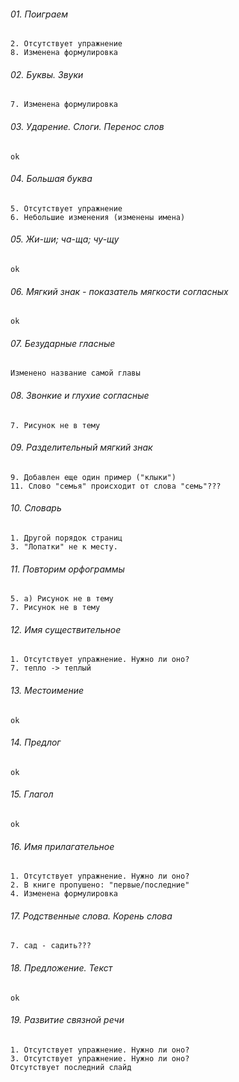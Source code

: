 ###### 01. Поиграем
	2. Отсутствует упражнение
	8. Изменена формулировка

###### 02. Буквы. Звуки
	7. Изменена формулировка

###### 03. Ударение. Слоги. Перенос слов
	ok

###### 04. Большая буква
	5. Отсутствует упражнение
	6. Небольшие изменения (изменены имена)

###### 05. Жи-ши; ча-ща; чу-щу
	ok

###### 06. Мягкий знак - показатель мягкости согласных
	ok

###### 07. Безударные гласные
	Изменено название самой главы

###### 08. Звонкие и глухие согласные
	7. Рисунок не в тему

###### 09. Разделительный мягкий знак
	9. Добавлен еще один пример ("клыки")
	11. Слово "семья" происходит от слова "семь"???

###### 10. Словарь
	1. Другой порядок страниц
	3. "Лопатки" не к месту.

###### 11. Повторим орфограммы
	5. а) Рисунок не в тему
	7. Рисунок не в тему

###### 12. Имя существительное
	1. Отсутствует упражнение. Нужно ли оно?
	7. тепло -> теплый

###### 13. Местоимение
	ok

###### 14. Предлог
	ok

###### 15. Глагол
	ok

###### 16. Имя прилагательное
	1. Отсутствует упражнение. Нужно ли оно?
	2. В книге пропушено: "первые/последние"
	4. Изменена формулировка

###### 17. Родственные слова. Корень слова
	7. сад - садить???

###### 18. Предложение. Текст
	ok

###### 19. Развитие связной речи
	1. Отсутствует упражнение. Нужно ли оно?
	3. Отсутствует упражнение. Нужно ли оно?
	Отсутствует последний слайд
